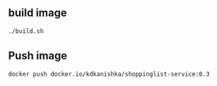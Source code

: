 ## build image
```bash
./build.sh
```

## Push image
```bash
docker push docker.io/kdkanishka/shoppinglist-service:0.3
```

